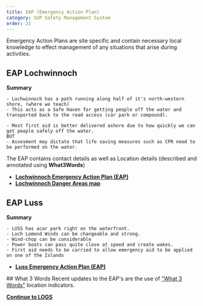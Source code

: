 ```yaml
---
title: EAP (Emergency Action Plan)
category: SUP Safety Management System
order: 21
---
```

Emergency Action Plans are site specific and contain necessary local knowledge to effect management of any situations that arise during activities.

## EAP Lochwinnoch
**Summary**
```
- Lochwinnoch has a path running along half of it's north-western shore, (where we teach)
- This acts as a Safe Haven for getting people off the water and transported back to the road access (car park or compound).

- Most first aid is better delivered ashore due to how quickly we can get people safely off the water.
BUT
- Assesment may dictate that life saving measures such as CPR need to be performed on the water.
```

The EAP contains contact details as well as Location details (described and annotated using **What3Words**)  


- **[Lochwinnoch Emergency Action Plan (EAP)](/clyde/Content/EAP.pdf)**
- **[Lochwinnoch Danger Areas map](/clyde/clyde_danger_areas_2021.pdf)**



## EAP Luss
**Summary**
```
- LUSS has acar park right on the waterfront.
- Loch Lomond Winds can be changeable and strong. 
- Wind-chop can be considerable
- Power boats can pass quite close at speed and create wakes. 
- First aid needs to be carried to allow emergency aid to be applied on one of the Islands 
```


- **[Luss Emergency Action Plan (EAP)](/clyde/Content/eapLUSS.pdf)**


## What 3 Words
Recent updates to the EAP's are the use of ["What 3 Words"](https://what3words.com) location indicators.

**[Continue to LOGS](/clyde/Content/22-SUP_LOGS/)**
